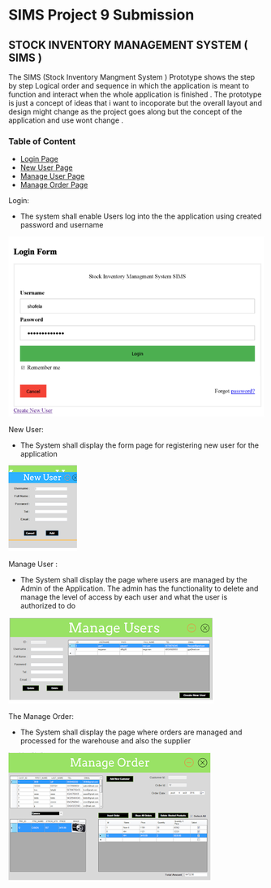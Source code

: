 # SIMS Project 9 Submission
 ## STOCK INVENTORY MANAGEMENT SYSTEM ( SIMS )                            
 The SIMS (Stock Inventory Mangment System ) Prototype shows the step by step Logical order and sequence in which the application is meant to function and interact when the whole application is finished .
The prototype is just a concept of ideas that i want to incoporate but the overall layout and design might change as the project goes along but the concept of the application and use wont change .


   


### Table of Content

* [Login Page ](https://github.com/showfella/Prototype/blob/master/README.md)
* [New User Page](https://github.com/showfella/Prototype/blob/master/New%20%20user.png)
* [Manage User Page](https://github.com/showfella/Prototype/blob/master/Manage%20Users.png)
* [Manage Order Page](https://github.com/showfella/Prototype/blob/master/Add%20and%20Manage%20Order.png)

Login:
- The system shall enable Users log into the the application using created password and username 
 
![](https://github.com/showfella/Prototype/blob/master/Login%20page%20.png)

New User:
- The System shall display the form page for registering new user for the application 

![](https://github.com/showfella/Prototype/blob/master/New%20%20user.png)

Manage User :
- The System shall display the page where users are managed by the Admin of the Application. The admin has the functionality to delete and manage the level of access by each user and what the user is authorized to do 

![](https://github.com/showfella/Prototype/blob/master/Manage%20Users.png)


The Manage Order: 
- The System shall display the page where orders are managed and processed for the warehouse and also the supplier 

![](https://github.com/showfella/Prototype/blob/master/Add%20and%20Manage%20Order.png)

